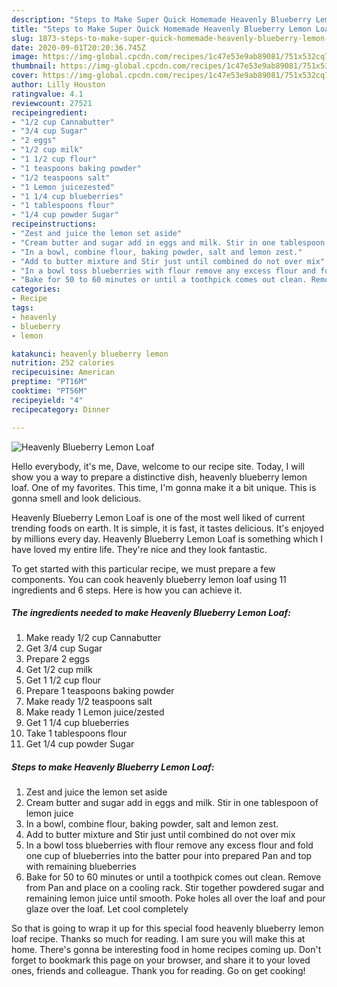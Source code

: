 ```yaml
---
description: "Steps to Make Super Quick Homemade Heavenly Blueberry Lemon Loaf"
title: "Steps to Make Super Quick Homemade Heavenly Blueberry Lemon Loaf"
slug: 1873-steps-to-make-super-quick-homemade-heavenly-blueberry-lemon-loaf
date: 2020-09-01T20:20:36.745Z
image: https://img-global.cpcdn.com/recipes/1c47e53e9ab89081/751x532cq70/heavenly-blueberry-lemon-loaf-recipe-main-photo.jpg
thumbnail: https://img-global.cpcdn.com/recipes/1c47e53e9ab89081/751x532cq70/heavenly-blueberry-lemon-loaf-recipe-main-photo.jpg
cover: https://img-global.cpcdn.com/recipes/1c47e53e9ab89081/751x532cq70/heavenly-blueberry-lemon-loaf-recipe-main-photo.jpg
author: Lilly Houston
ratingvalue: 4.1
reviewcount: 27521
recipeingredient:
- "1/2 cup Cannabutter"
- "3/4 cup Sugar"
- "2 eggs"
- "1/2 cup milk"
- "1 1/2 cup flour"
- "1 teaspoons baking powder"
- "1/2 teaspoons salt"
- "1 Lemon juicezested"
- "1 1/4 cup blueberries"
- "1 tablespoons flour"
- "1/4 cup powder Sugar"
recipeinstructions:
- "Zest and juice the lemon set aside"
- "Cream butter and sugar add in eggs and milk. Stir in one tablespoon of lemon juice"
- "In a bowl, combine flour, baking powder, salt and lemon zest."
- "Add to butter mixture and Stir just until combined do not over mix"
- "In a bowl toss blueberries with flour remove any excess flour and fold one cup of blueberries into the batter pour into prepared Pan and top with remaining blueberries"
- "Bake for 50 to 60 minutes or until a toothpick comes out clean. Remove from Pan and place on a cooling rack. Stir together powdered sugar and remaining lemon juice until smooth. Poke holes all over the loaf and pour glaze over the loaf. Let cool completely"
categories:
- Recipe
tags:
- heavenly
- blueberry
- lemon

katakunci: heavenly blueberry lemon 
nutrition: 252 calories
recipecuisine: American
preptime: "PT16M"
cooktime: "PT56M"
recipeyield: "4"
recipecategory: Dinner

---
```



![Heavenly Blueberry Lemon Loaf](https://img-global.cpcdn.com/recipes/1c47e53e9ab89081/751x532cq70/heavenly-blueberry-lemon-loaf-recipe-main-photo.jpg)

Hello everybody, it's me, Dave, welcome to our recipe site. Today, I will show you a way to prepare a distinctive dish, heavenly blueberry lemon loaf. One of my favorites. This time, I'm gonna make it a bit unique. This is gonna smell and look delicious.



Heavenly Blueberry Lemon Loaf is one of the most well liked of current trending foods on earth. It is simple, it is fast, it tastes delicious. It's enjoyed by millions every day. Heavenly Blueberry Lemon Loaf is something which I have loved my entire life. They're nice and they look fantastic.


To get started with this particular recipe, we must prepare a few components. You can cook heavenly blueberry lemon loaf using 11 ingredients and 6 steps. Here is how you can achieve it.

<!--inarticleads1-->

##### The ingredients needed to make Heavenly Blueberry Lemon Loaf:

1. Make ready 1/2 cup Cannabutter
1. Get 3/4 cup Sugar
1. Prepare 2 eggs
1. Get 1/2 cup milk
1. Get 1 1/2 cup flour
1. Prepare 1 teaspoons baking powder
1. Make ready 1/2 teaspoons salt
1. Make ready 1 Lemon juice/zested
1. Get 1 1/4 cup blueberries
1. Take 1 tablespoons flour
1. Get 1/4 cup powder Sugar




<!--inarticleads2-->

##### Steps to make Heavenly Blueberry Lemon Loaf:

1. Zest and juice the lemon set aside
1. Cream butter and sugar add in eggs and milk. Stir in one tablespoon of lemon juice
1. In a bowl, combine flour, baking powder, salt and lemon zest.
1. Add to butter mixture and Stir just until combined do not over mix
1. In a bowl toss blueberries with flour remove any excess flour and fold one cup of blueberries into the batter pour into prepared Pan and top with remaining blueberries
1. Bake for 50 to 60 minutes or until a toothpick comes out clean. Remove from Pan and place on a cooling rack. Stir together powdered sugar and remaining lemon juice until smooth. Poke holes all over the loaf and pour glaze over the loaf. Let cool completely




So that is going to wrap it up for this special food heavenly blueberry lemon loaf recipe. Thanks so much for reading. I am sure you will make this at home. There's gonna be interesting food in home recipes coming up. Don't forget to bookmark this page on your browser, and share it to your loved ones, friends and colleague. Thank you for reading. Go on get cooking!
